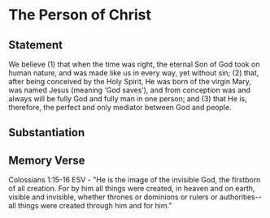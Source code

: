 # The Person of Christ

## Statement
We believe (1) that when the time was right, the eternal Son of God took on human nature, and was made like us in every way, yet without sin; (2) that, after being conceived by the Holy Spirit, He was born of the virgin Mary, was named Jesus (meaning ‘God saves’), and from conception was and always will be fully God and fully man in one person; and (3) that He is, therefore, the perfect and only mediator between God and people.

## Substantiation

## Memory Verse
Colossians 1:15-16 ESV - "He is the image of the invisible God, the firstborn of all creation. For by him all things were created, in heaven and on earth, visible and invisible, whether thrones or dominions or rulers or authorities--all things were created through him and for him."
